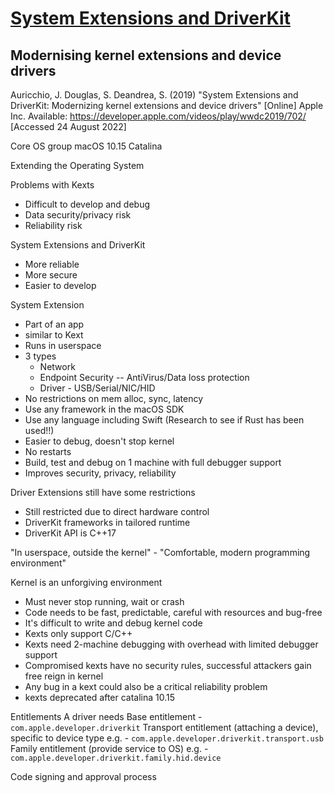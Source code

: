 # [System Extensions and DriverKit](https://developer.apple.com/videos/play/wwdc2019/702/)
## Modernising kernel extensions and device drivers

Auricchio, J. Douglas, S. Deandrea, S. (2019) "System Extensions and DriverKit: Modernizing kernel extensions and device drivers" [Online] Apple Inc. Available: https://developer.apple.com/videos/play/wwdc2019/702/ [Accessed 24 August 2022]

Core OS group
macOS 10.15 Catalina

Extending the Operating System

Problems with Kexts
+ Difficult to develop and debug
+ Data security/privacy risk
+ Reliability risk

System Extensions and DriverKit
+ More reliable
+ More secure
+ Easier to develop

System Extension
+ Part of an app
+ similar to Kext
+ Runs in userspace
+ 3 types
	+ Network
	+ Endpoint Security -- AntiVirus/Data loss protection
	+ Driver - USB/Serial/NIC/HID
+ No restrictions on mem alloc, sync, latency
+ Use any framework in the macOS SDK
+ Use any language including Swift (Research to see if Rust has been used!!)
+ Easier to debug, doesn't stop kernel
+ No restarts
+ Build, test and debug on 1 machine with full debugger support
+ Improves security, privacy, reliability


Driver Extensions still have some restrictions
+ Still restricted due to direct hardware control
+ DriverKit frameworks in tailored runtime
+ DriverKit API is C++17


"In userspace, outside the kernel" - "Comfortable, modern programming environment"

Kernel is an unforgiving environment
+ Must never stop running, wait or crash
+ Code needs to be fast, predictable, careful with resources and bug-free
+ It's difficult to write and debug kernel code
+ Kexts only support C/C++
+ Kexts need 2-machine debugging with overhead with limited debugger support
+ Compromised kexts have no security rules, successful attackers gain free reign in kernel 
+ Any bug in a kext could also be a critical reliability problem 
+ kexts deprecated after catalina 10.15


Entitlements
A driver needs
Base entitlement - `com.apple.developer.driverkit`
Transport entitlement (attaching a device), specific to device type e.g. - `com.apple.developer.driverkit.transport.usb`
Family entitlement (provide service to OS) e.g. -  `com.apple.developer.driverkit.family.hid.device`

Code signing and approval process
